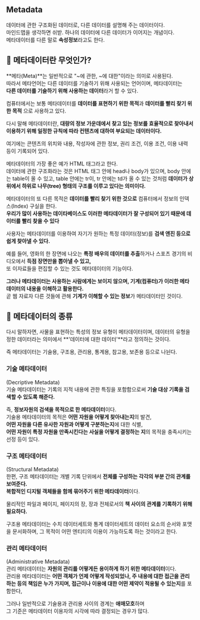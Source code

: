 ## Metadata

데이터에 관한 구조화된 데이터로, 다른 데이터를 설명해 주는 데이터이다.  
마인드맵을 생각하면 쉬받. 하나의 데이터에 다른 데이터가 이어지는 개념이다.  
메타데이터를 다른 말로 **속성정보**라고도 한다.

## 🤔 메타데이터란 무엇인가?

**메타(Meta)**는 일반적으로 "~에 관한, ~에 대한"이라는 의미로 사용된다.  
따라서 메타언어는 다른 데이터를 기술하기 위해 사용되는 언어이며, 메타데이터는  
**다른 데이터를 기술하기 위해 사용하는 데이터**라거 할 수 있다.

컴퓨터에서는 보통 메타데이터를 **데이터를 표현하기 위한 목적**과 **데이터를 빨리 찾기 위한 목적** 으로 사용하고 있다.

다시 말해 메타데이터란, **대량의 정보 가운데에서 찾고 있는 정보를 효율적으로 찾아내서 이용하기 위해 일정한 규칙에 따라 컨텐츠에 대하여 부요되는 데이터이다.**

여기에는 콘텐츠의 위치와 내용, 작성자에 관한 정보, 권리 조건, 이용 조건, 이용 내력 등이 기록되어 있다.

메타데이터의 가장 좋은 예가 HTML 태그라고 한다.  
데이터에 관한 구조화라는 것은 HTML 태그 안에 head나 body가 있으며, body 안에는 table이 올 수 있고, table 안에는 tr이, tr 안에는 td가 올 수 있는 것처럼 **데이터가 상위에서 하위로 나무(tree) 형태의 구조를 이루고 있다는 의미이다.**

메타데이터의 또 다른 목적은 **데이터를 빨리 찾기 위한 것으로** 컴퓨터에서 정보의 인덱스(Index) 구실을 한다.  
**우리가 많이 사용하는 데이타베이스도 이러한 메타데이터가 잘 구성되어 있기 때문에 데이터를 빨리 찾을 수 있다**

사용자는 메타데이터를 이용하여 자기가 원하는 특정 데이터(정보)를 **검색 엔진 등으로 쉽게 찾아낼 수 있다.**

예를 들어, 영화의 한 장면에 나오는 **특정 배우의 데이터를 추출**하거나 스포츠 경기의 비디오에서 **득점 장면만을 뽑아낼 수 있고,**  
또 이자료들을 편집할 수 있는 것도 메타데이터의 기능이다.

**그러나 메타데이터는 사용하는 사람에게는 보이지 않으며, 기계(컴퓨터)가 이러한 메타데이터의 내용을 이해하고 활용한다.**  
곧 웹 자료자 다른 것들에 관해 **기계가 이해할 수 있는 정보**가 메타데이터인 것이다.

## 🧐 메타데이터의 종류

다시 말하자면, 사물을 표현하는 특성의 정보 유형이 메타데이터이며, 데이터의 유형을 정한 데이터라는 의미에서 **'데이터에 대한 데이터'**라고 정의하는 것이다.

즉 메타데이터는 기술용, 구조용, 관리용, 통계용, 참고용, 보존용 등으로 나뉜다.

### 기술 메타데이터

(Decriptive Metadata)  
기술 메타데이터는 기록의 지적 내용에 관한 특징을 포함함으로써 **기술 대상 기록을 검색할 수 있도록 해준다.**

즉, **정보자원의 검색을 목적으로 한 메타데이터**이다.  
기술용 메타데이터의 목적은 **어떤 자원을 어떻게 찾아내는지**의 발견,  
**어떤 자원을 다른 유사한 자원과 어떻게 구분하는지**에 대한 식별,  
**어떤 자원이 특정 자원을 만족시킨다는 사실을 어떻게 결정하는 지**의 목적을 충족시키는 선정 등이 있다.

### 구조 메타데이터

(Structural Metadata)  
한편, 구조 메타데이터는 개별 기록 단위에서 **전체를 구성하는 각각의 부분 간의 관계를 보여준다.**  
**복합적인 디지털 객체들을 함께 묶어주기 위한 메타데이터**이다.

물리적인 파일과 페이지, 페이지의 장, 장과 전체로서의 **책 사이의 관계를 기록하기 위해 필요하다.**

구조용 메타데이터는 수치 데이터세트와 통계 데이터세트의 데이터 요소의 순서와 포맷을 문서화하며, 그 목적이 어떤 엔티티의 이용이 가능하도록 하는 것이라고 한다.

### 관리 메타데이터

(Administrative Metadata)  
관리 메타데이터는 **자원의 관리를 어떻게든 용이하게 하기 위한 메타데이터**이다.  
관리용 메타데이터는 **어떤 객체가 언제 어떻게 작성되었나, 주 내용에 대한 접근을 관리하는 등의 책임은 누가 가지며, 접근이나 이용에 대한 어떤 제약이 적용될 수 있는지**를 포함한다,

그러나 일반적으로 기술용과 관리용 사이의 경계는 **애매모호**하며  
그 기준은 메타데이터 이용자의 시각에 따라 결정되는 경우가 많다.
